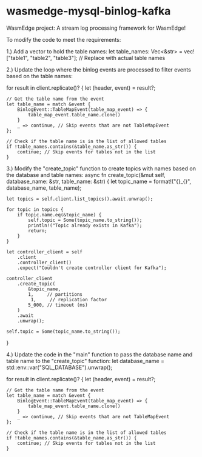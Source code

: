 # wasmedge-mysql-binlog-kafka
WasmEdge project: A stream log processing framework for WasmEdge! 

To modify the code to meet the requirements:

1.)  Add a vector to hold the table names:
let table_names: Vec<&str> = vec!["table1", "table2", "table3"];  // Replace with actual table names


2.)  Update the loop where the binlog events are processed to filter events based on the table names:

for result in client.replicate()? {
    let (header, event) = result?;

    // Get the table name from the event
    let table_name = match &event {
        BinlogEvent::TableMapEvent(table_map_event) => {
            table_map_event.table_name.clone()
        }
        _ => continue, // Skip events that are not TableMapEvent
    };

    // Check if the table name is in the list of allowed tables
    if !table_names.contains(&table_name.as_str()) {
        continue; // Skip events for tables not in the list
    }
    

3.)  Modify the "create_topic" function to create topics with names based on the database and table names:
async fn create_topic(&mut self, database_name: &str, table_name: &str) {
    let topic_name = format!("{}_{}", database_name, table_name);

    let topics = self.client.list_topics().await.unwrap();

    for topic in topics {
        if topic.name.eq(&topic_name) {
            self.topic = Some(topic_name.to_string());
            println!("Topic already exists in Kafka");
            return;
        }
    }

    let controller_client = self
        .client
        .controller_client()
        .expect("Couldn't create controller client for Kafka");

    controller_client
        .create_topic(
            &topic_name,
            1,     // partitions
             1,     // replication factor
            5_000, // timeout (ms)
        )
        .await
        .unwrap();

    self.topic = Some(topic_name.to_string());
}


4.)  Update the code in the "main" function to pass the database name and table name to the "create_topic" function:
let database_name = std::env::var("SQL_DATABASE").unwrap();

for result in client.replicate()? {
    let (header, event) = result?;

    // Get the table name from the event
    let table_name = match &event {
        BinlogEvent::TableMapEvent(table_map_event) => {
            table_map_event.table_name.clone()
        }
        _ => continue, // Skip events that are not TableMapEvent
    };

    // Check if the table name is in the list of allowed tables
    if !table_names.contains(&table_name.as_str()) {
        continue; // Skip events for tables not in the list
    }

  
